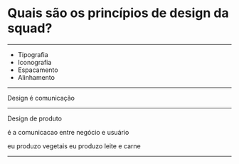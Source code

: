 # Quais são os princípios de design da squad?

---

- Tipografia
- Iconografia
- Espacamento
- Alinhamento

---

Design é comunicação

---

Design de produto

é a comunicacao entre negócio e usuário

eu produzo vegetais
eu produzo leite e carne

---




